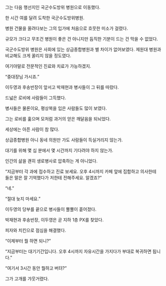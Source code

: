 그는 다음 행선지인 국군수도방위 병원으로 이동했다.

한 시간 여를 달려 도착한 국군수도방위병원.

병원 건물을 올려다보는 그의 입가에 처음으로 흐뭇한 미소가 걸렸다.

규모가 크다고 무조건 병원이 좋은 건 아니지만 듬직한 기분이 드는 건 막을 수 없었다.

국군수도방위 병원은 사회에 있는 상급종합병원과 별 차이가 없어보였다. 제원대 병원과 비교해도 크게 꿀리지 않을 정도였다.

여기야말로 전문적인 진료와 치료가 가능하겠지.

“중대장님 가시죠.”

이두영과 후송반장이 앞서고 박재현과 병사들이 그 뒤를 따랐다.

드넓은 로비에 사람들이 그득했다.

병사들은 물론이요, 평상복을 입은 사람들도 많이 보였다.

그는 로비를 훑으며 모처럼 과거의 얻은 깨달음을 되뇌었다.

세상에는 아픈 사람이 참 많다.

상급종합병원 아니 동네 의원만 가도 사람들이 득실거리지 않는가.

대기를 위해 몇 십 분에서 몇 시간까지 기다려야 하지 않는가.

인간의 삶을 괜히 생로병사로 압축하는 게 아니었다.

“지금부터 각 과에 접수하고 진료 보세요. 오후 4시까지 카페 앞에 집합하고 의사한테 들은 말은 잘 기억했다가 저한테 전해주세요. 알겠죠?”

“네.”

“절대 늦지 마세요.”

이두영의 당부를 끝으로 병사들이 뿔뿔이 흩어졌다.

박재현과 후송반장, 이두영은 곧 지하 1층 PX를 찾았다.

피자와 치킨으로 점심을 해결했다.

“이제부터 뭘 하면 되니?”

“지금부터는 대기기간입니다. 오후 4시까지 자유시간을 가지다가 부대로 복귀하면 됩니다.”

“여기서 3시간 동안 뭘하고 버텨?”

그가 고개를 갸웃거렸다.